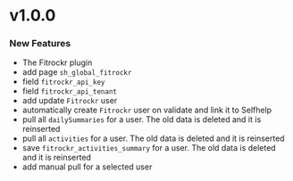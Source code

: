# v1.0.0

### New Features

 - The Fitrockr plugin
 - add page `sh_global_fitrockr`
  - field `fitrockr_api_key`
  - field `fitrockr_api_tenant`
 - add update `Fitrockr` user
 - automatically create `Fitrockr` user on validate and link it to Selfhelp
 - pull all `dailySummaries` for a user. The old data is deleted and it is reinserted
 - pull all `activities` for a user. The old data is deleted and it is reinserted
 - save `fitrockr_activities_summary` for a user. The old data is deleted and it is reinserted
 - add manual pull for a selected user
